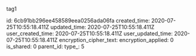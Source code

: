 tag1

id: 6cb91bb296ee458589eea0256ada06fa
created_time: 2020-07-25T10:55:18.411Z
updated_time: 2020-07-25T10:55:18.411Z
user_created_time: 2020-07-25T10:55:18.411Z
user_updated_time: 2020-07-25T10:55:18.411Z
encryption_cipher_text: 
encryption_applied: 0
is_shared: 0
parent_id: 
type_: 5